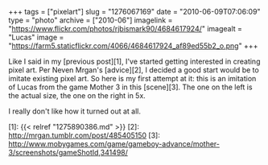 +++
tags = ["pixelart"]
slug = "1276067169"
date = "2010-06-09T07:06:09"
type = "photo"
archive = ["2010-06"]
imagelink = "https://www.flickr.com/photos/rjbismark90/4684617924/"
imagealt = "Lucas"
image = "https://farm5.staticflickr.com/4066/4684617924_af89ed55b2_o.png"
+++

Like I said in my [previous post][1], I've started getting interested in
creating pixel art.  Per Neven Mrgan's [advice][2], I decided a good start
would be to imitate existing pixel art.  So here is my first attempt at
it: this is an imitation of Lucas from the game Mother 3 in this
[scene][3]. The one on the left is the actual size, the one on the right
in 5x.

I really don't like how it turned out at all.

[1]: {{< relref "1275890386.md" >}}
[2]: http://mrgan.tumblr.com/post/485405150
[3]: http://www.mobygames.com/game/gameboy-advance/mother-3/screenshots/gameShotId,341498/
